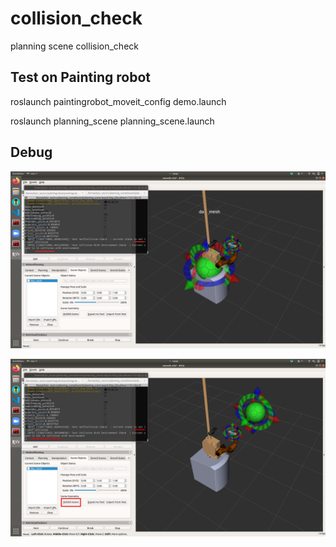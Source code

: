 # collision_check
planning scene collision_check

## Test on Painting robot
roslaunch paintingrobot_moveit_config demo.launch

roslaunch planning_scene planning_scene.launch

## Debug
![Image text](https://github.com/Kr1sYe/collision_check/blob/master/planning_scene/images/Collision.png)

![Image text](https://github.com/Kr1sYe/collision_check/blob/master/planning_scene/images/Non-Collision.png)
